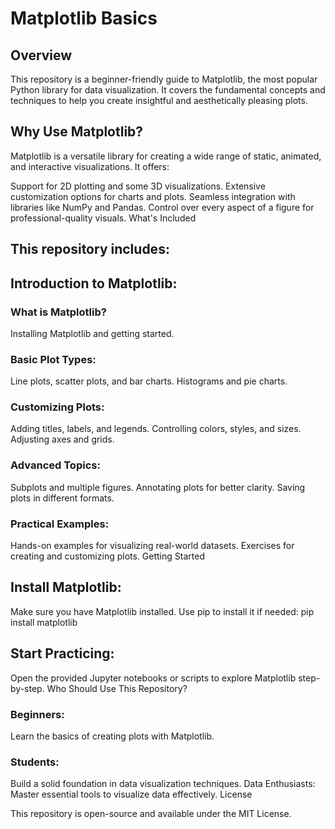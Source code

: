# Matplotlib Basics

## Overview

This repository is a beginner-friendly guide to Matplotlib, the most popular Python library for data visualization. It covers the fundamental concepts and techniques to help you create insightful and aesthetically pleasing plots.

## Why Use Matplotlib?

Matplotlib is a versatile library for creating a wide range of static, animated, and interactive visualizations. It offers:

Support for 2D plotting and some 3D visualizations.
Extensive customization options for charts and plots.
Seamless integration with libraries like NumPy and Pandas.
Control over every aspect of a figure for professional-quality visuals.
What's Included

## This repository includes:

## Introduction to Matplotlib:
### What is Matplotlib?
Installing Matplotlib and getting started.
### Basic Plot Types:
Line plots, scatter plots, and bar charts.
Histograms and pie charts.
### Customizing Plots:
Adding titles, labels, and legends.
Controlling colors, styles, and sizes.
Adjusting axes and grids.
### Advanced Topics:
Subplots and multiple figures.
Annotating plots for better clarity.
Saving plots in different formats.
### Practical Examples:
Hands-on examples for visualizing real-world datasets.
Exercises for creating and customizing plots.
Getting Started

## Install Matplotlib:
Make sure you have Matplotlib installed. Use pip to install it if needed:
pip install matplotlib
## Start Practicing:
Open the provided Jupyter notebooks or scripts to explore Matplotlib step-by-step.
Who Should Use This Repository?

### Beginners: 
Learn the basics of creating plots with Matplotlib.
### Students: 
Build a solid foundation in data visualization techniques.
Data Enthusiasts: Master essential tools to visualize data effectively.
License

This repository is open-source and available under the MIT License.
